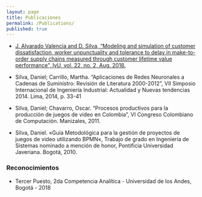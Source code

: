 ```yaml
---
layout: page
title: Publicaciones
permalink: /Publications/
published: true
---
```


* [J. Alvarado Valencia and D. Silva, “Modeling and simulation of customer dissatisfaction, worker unpunctuality and tolerance to delay in make-to-order supply chains measured through customer lifetime value performance”, IyU, vol. 22, no. 2, Aug. 2018.](https://github.com/daniels13ca/daniels13ca.github.io/blob/master/files/ArticuloSupplyChainDelay.pdf)

* Silva, Daniel; Carrillo, Martha. “Aplicaciones de Redes Neuronales a Cadenas de Suministro: Revisión de Literatura 2000-2012”, VII Simposio Internacional de Ingeniería Industrial: Actualidad y Nuevas tendencias 2014. Lima, 2014, p. 33-41

* Silva, Daniel; Chavarro, Oscar. “Procesos productivos para la producción de juegos de video en Colombia”, VI Congreso Colombiano de Computación. Manizales, 2011.

* Silva, Daniel. «Guía Metodológica para la gestión de proyectos de juegos de video utilizando BPMN«, Trabajo de grado en Ingeniería de Sistemas nominado a mención de honor, Pontificia Universidad Javeriana. Bogotá, 2010.

### Reconocimientos

* Tercer Puesto, 2da Competencia Analítica - Universidad de los Andes, Bogotá - 2018
